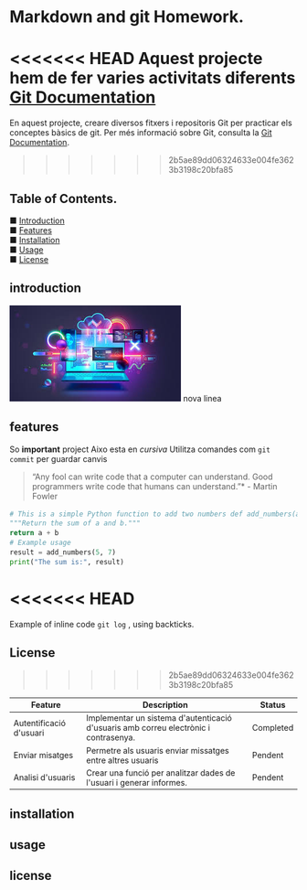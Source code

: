 # Markdown and git Homework.

<<<<<<< HEAD
Aquest projecte hem de fer varies activitats diferents [Git Documentation](https://git-scm.com/doc)
=======
En aquest projecte, creare diversos fitxers i repositoris Git per practicar els conceptes bàsics de git. 
Per més informació sobre Git, consulta la [Git Documentation](https://git-scm.com/doc).
>>>>>>> 2b5ae89dd06324633e004fe3623b3198c20bfa85

## Table of Contents.

■ [Introduction](#introduction)  
■ [Features](#features)  
■ [Installation](#installation)  
■ [Usage](#usage)  
■ [License](#license)

## introduction

![Project Logo](images/logo.png)
nova linea

## features

So **important** project
Aixo esta en _cursiva_
Utilitza comandes com `git commit` per guardar canvis

> “Any fool can write code that a computer can understand. Good programmers write code that humans can understand.”\* - Martin Fowler

```python
# This is a simple Python function to add two numbers def add_numbers(a, b):
"""Return the sum of a and b."""
return a + b
# Example usage
result = add_numbers(5, 7)
print("The sum is:", result)
```
<<<<<<< HEAD
=======
Example of inline code ```git log``` , using backticks.
## License
>>>>>>> 2b5ae89dd06324633e004fe3623b3198c20bfa85

| Feature                 | Description                                                                          | Status    |
| ----------------------- | ------------------------------------------------------------------------------------ | --------- |
| Autentificació d'usuari | Implementar un sistema d'autenticació d'usuaris amb correu electrònic i contrasenya. | Completed |
| Enviar misatges         | Permetre als usuaris enviar missatges entre altres usuaris                           | Pendent   |
| Analisi d'usuaris       | Crear una funció per analitzar dades de l'usuari i generar informes.                 | Pendent   |

## installation

## usage

## license
